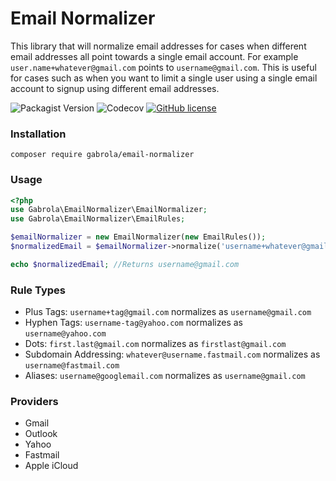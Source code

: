 # Email Normalizer
This library that will normalize email addresses for cases when different email addresses all point towards a single email account.
For example `user.name+whatever@gmail.com` points to `username@gmail.com`.
This is useful for cases such as when you want to limit a single user using a single email account to signup using different email addresses.

![Packagist Version](https://img.shields.io/packagist/v/Gabrola/email-normalizer)
![Codecov](https://img.shields.io/codecov/c/github/Gabrola/email-normalizer)
[![GitHub license](https://img.shields.io/github/license/Gabrola/email-normalizer)](https://github.com/Gabrola/email-normalizer/blob/master/LICENSE)

### Installation
```shell script
composer require gabrola/email-normalizer
```

### Usage
```php
<?php
use Gabrola\EmailNormalizer\EmailNormalizer;
use Gabrola\EmailNormalizer\EmailRules;

$emailNormalizer = new EmailNormalizer(new EmailRules());
$normalizedEmail = $emailNormalizer->normalize('username+whatever@gmail.com');

echo $normalizedEmail; //Returns username@gmail.com
```

### Rule Types

- Plus Tags: `username+tag@gmail.com` normalizes as `username@gmail.com`
- Hyphen Tags: `username-tag@yahoo.com` normalizes as `username@yahoo.com`
- Dots: `first.last@gmail.com` normalizes as `firstlast@gmail.com`
- Subdomain Addressing: `whatever@username.fastmail.com` normalizes as `username@fastmail.com`
- Aliases: `username@googlemail.com` normalizes as `username@gmail.com`

### Providers

 - Gmail
 - Outlook
 - Yahoo
 - Fastmail
 - Apple iCloud